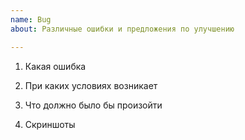 ```yaml
---
name: Bug
about: Различные ошибки и предложения по улучшению

---
```


1) Какая ошибка


2) При каких условиях возникает


3) Что должно было бы произойти


4) Скриншоты
